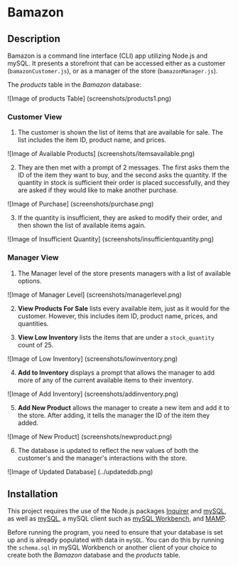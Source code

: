 # Bamazon

## Description

Bamazon is a command line interface (CLI) app utilizing Node.js and mySQL. It presents a storefront that can be accessed either as a customer (`bamazonCustomer.js`), or as a manager of the store (`bamazonManager.js`).

The *products* table in the *Bamazon* database:

![Image of products Table]
(screenshots/products1.png)

### Customer View

1. The customer is shown the list of items that are available for sale. The list includes the item ID, product name, and prices.

![Image of Available Products]
(screenshots/itemsavailable.png)

2. They are then met with a prompt of 2 messages. The first asks them the ID of the item they want to buy, and the second asks the quantity. If the quantity in stock is sufficient their order is placed successfully, and they are asked if they would like to make another purchase.

![Image of Purchase]
(screenshots/purchase.png)

3. If the quantity is insufficient, they are asked to modify their order, and then shown the list of available items again.

![Image of Insufficient Quantity]
(screenshots/insufficientquantity.png)

### Manager View

1. The Manager level of the store presents managers with a list of available options.

![Image of Manager Level]
(screenshots/managerlevel.png)

2. **View Products For Sale** lists every available item, just as it would for the customer. However, this includes item ID, product name, prices, and quantities.

3. **View Low Inventory** lists the items that are under a `stock_quantity` count of 25.

![Image of Low Inventory]
(screenshots/lowinventory.png)

4. **Add to Inventory** displays a prompt that allows the manager to add more of any of the current available items to their inventory.

![Image of Add Inventory]
(screenshots/addinventory.png)

5. **Add New Product** allows the manager to create a new item and add it to the store. After adding, it tells the manager the ID of the item they added.

![Image of New Product]
(screenshots/newproduct.png)

6. The database is updated to reflect the new values of both the customer's and the manager's interactions with the store.

![Image of Updated Database]
(../updateddb.png)

## Installation

This project requires the use of the Node.js packages [Inquirer](https://www.npmjs.com/package/inquirer) and [mySQL](https://www.npmjs.com/package/mysql), as well as [mySQL](https://www.mysql.com/), a mySQL client such as [mySQL Workbench](https://www.mysql.com/products/workbench/), and [MAMP](https://www.mamp.info/en/).

Before running the program, you need to ensure that your database is set up and is already populated with data in `mySQL`. You can do this by running the `schema.sql` in mySQL Workbench or another client of your choice to create both the *Bamazon* database and the *products* table.